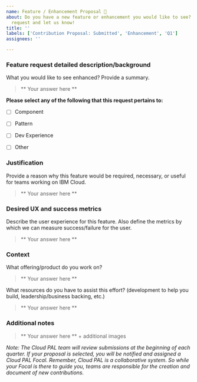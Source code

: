 ```yaml
---
name: Feature / Enhancement Proposal 🎁
about: Do you have a new feature or enhancement you would like to see? Open a feature
  request and let us know!
title: ''
labels: ['Contribution Proposal: Submitted', 'Enhancement', 'Q1']
assignees: ''

---
```


### Feature request detailed description/background

What you would like to see enhanced? Provide a summary.

> ** Your answer here **




**Please select any of the following that this request pertains to:**

- [ ] Component
- [ ] Pattern
- [ ] Dev Experience
- [ ] Other




### Justification

Provide a reason why this feature would be required, necessary, or useful for teams working on IBM Cloud.
> ** Your answer here **




### Desired UX and success metrics

Describe the user experience for this feature. Also define the metrics by which we can measure success/failure for the user.

> ** Your answer here **




### Context

What offering/product do you work on? 

> ** Your answer here **

What resources do you have to assist this effort? (development to help you build, leadership/business backing, etc.) 

> ** Your answer here **




### Additional notes

> ** Your answer here ** + additional images




*Note: The Cloud PAL team will review submissions at the beginning of each quarter. If your proposal is selected, you will be notified and assigned a Cloud PAL Focal. Remember, Cloud PAL is a collaborative system. So while your Focal is there to guide you, teams are responsible for the creation and document of new contributions.*
